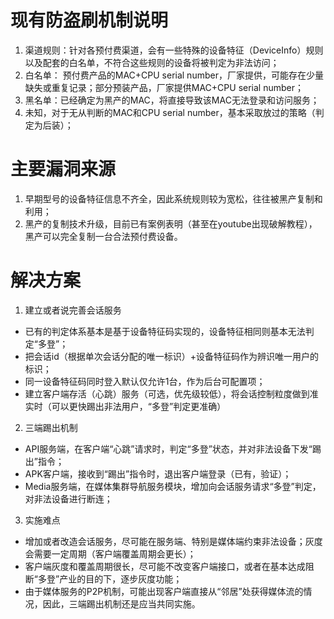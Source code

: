 # 现有防盗刷机制说明

1. 渠道规则：针对各预付费渠道，会有一些特殊的设备特征（DeviceInfo）规则以及配套的白名单，不符合这些规则的设备将被判定为非法访问；
2. 白名单： 预付费产品的MAC+CPU serial number，厂家提供，可能存在少量缺失或重复记录；部分预装产品，厂家提供MAC+CPU serial number；
3. 黑名单：已经确定为黑产的MAC，将直接导致该MAC无法登录和访问服务；
4. 未知，对于无从判断的MAC和CPU serial number，基本采取放过的策略（判定为后装）；
# 主要漏洞来源
1. 早期型号的设备特征信息不齐全，因此系统规则较为宽松，往往被黑产复制和利用；
2. 黑产的复制技术升级，目前已有案例表明（甚至在youtube出现破解教程），黑产可以完全复制一台合法预付费设备。
# 解决方案
1. 建立或者说完善会话服务
- 已有的判定体系基本是基于设备特征码实现的，设备特征相同则基本无法判定“多登”；
- 把会话id（根据单次会话分配的唯一标识）+设备特征码作为辨识唯一用户的标识；
- 同一设备特征码同时登入默认仅允许1台，作为后台可配置项；
- 建立客户端存活（心跳）服务（可选，优先级较低），将会话控制粒度做到准实时（可以更快踢出非法用户，“多登”判定更准确）
2. 三端踢出机制
- API服务端，在客户端“心跳”请求时，判定“多登”状态，并对非法设备下发“踢出”指令；
- APK客户端，接收到“踢出”指令时，退出客户端登录（已有，验证）；
- Media服务端，在媒体集群导航服务模块，增加向会话服务请求“多登”判定，对非法设备进行断连；
3. 实施难点
- 增加或者改造会话服务，尽可能在服务端、特别是媒体端约束非法设备；灰度会需要一定周期（客户端覆盖周期会更长）；
- 客户端灰度和覆盖周期很长，尽可能不改变客户端接口，或者在基本达成阻断“多登”产业的目的下，逐步灰度功能；
- 由于媒体服务的P2P机制，可能出现客户端直接从“邻居”处获得媒体流的情况，因此，三端踢出机制还是应当共同实施。